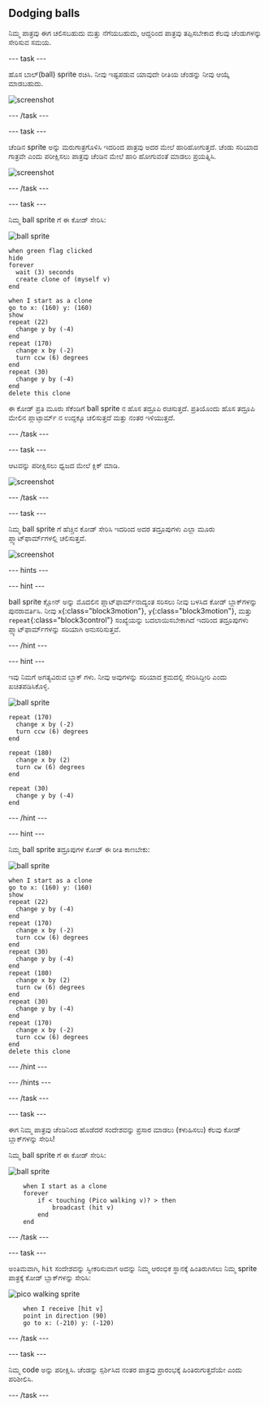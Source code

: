 ## Dodging balls

ನಿಮ್ಮ ಪಾತ್ರವು ಈಗ ಚಲಿಸಬಹುದು ಮತ್ತು ನೆಗೆಯಬಹುದು, ಆದ್ದರಿಂದ ಪಾತ್ರವು ತಪ್ಪಿಸಬೇಕಾದ ಕೆಲವು ಚೆಂಡುಗಳನ್ನು ಸೇರಿಸುವ ಸಮಯ.

--- task ---

ಹೊಸ ಬಾಲ್(ball) sprite ರಚಿಸಿ. ನೀವು ಇಷ್ಟಪಡುವ ಯಾವುದೇ ರೀತಿಯ ಚೆಂಡನ್ನು ನೀವು ಆಯ್ಕೆ ಮಾಡಬಹುದು.

![screenshot](images/dodge-balls.png)

--- /task ---

--- task ---

ಚೆಂಡಿನ sprite ಅನ್ನು ಮರುಗಾತ್ರಗೊಳಿಸಿ ಇದರಿಂದ ಪಾತ್ರವು ಅದರ ಮೇಲೆ ಹಾರಿಹೋಗುತ್ತದೆ. ಚೆಂಡು ಸರಿಯಾದ ಗಾತ್ರವೇ ಎಂದು ಪರೀಕ್ಷಿಸಲು ಪಾತ್ರವು ಚೆಂಡಿನ ಮೇಲೆ ಹಾರಿ ಹೋಗುವಂತೆ ಮಾಡಲು ಪ್ರಯತ್ನಿಸಿ.

![screenshot](images/dodge-ball-resize.png)

--- /task ---

--- task ---

ನಿಮ್ಮ ball sprite ‌ಗೆ ಈ ಕೋಡ್ ಸೇರಿಸಿ:

![ball sprite](images/ball_sprite.png)

```blocks3
when green flag clicked
hide
forever 
  wait (3) seconds
  create clone of (myself v)
end
```

```blocks3
when I start as a clone
go to x: (160) y: (160)
show
repeat (22) 
  change y by (-4)
end
repeat (170) 
  change x by (-2)
  turn ccw (6) degrees
end
repeat (30) 
  change y by (-4)
end
delete this clone
```

ಈ ಕೋಡ್ ಪ್ರತಿ ಮೂರು ಸೆಕೆಂಡಿಗೆ ball sprite ‌ನ ಹೊಸ ತದ್ರೂಪಿ ರಚಿಸುತ್ತದೆ. ಪ್ರತಿಯೊಂದು ಹೊಸ ತದ್ರೂಪಿ ಮೇಲಿನ ಪ್ಲಾಟ್ಫಾರ್ಮ್ ನ ಉದ್ದಕ್ಕೂ ಚಲಿಸುತ್ತದೆ ಮತ್ತು ನಂತರ ಇಳಿಯುತ್ತದೆ.

--- /task ---

--- task ---

ಆಟವನ್ನು ಪರೀಕ್ಷಿಸಲು ಧ್ವಜದ ಮೇಲೆ ಕ್ಲಿಕ್ ಮಾಡಿ.

![screenshot](images/dodge-ball-test.png)

--- /task ---

--- task ---

ನಿಮ್ಮ ball sprite ‌ಗೆ ಹೆಚ್ಚಿನ ಕೋಡ್ ಸೇರಿಸಿ ಇದರಿಂದ ಅದರ ತದ್ರೂಪುಗಳು ಎಲ್ಲಾ ಮೂರು ಪ್ಲ್ಯಾಟ್‌ಫಾರ್ಮ್‌ಗಳಲ್ಲಿ ಚಲಿಸುತ್ತವೆ.

![screenshot](images/dodge-ball-more-motion.png)

--- hints ---


--- hint ---

ball sprite ಕ್ಲೋನ್ ಅನ್ನು ಮೊದಲಿನ ಪ್ಲಾಟ್‌ಫಾರ್ಮ್‌ನಾದ್ಯಂತ ಸರಿಸಲು ನೀವು ಬಳಸಿದ ಕೋಡ್ ಬ್ಲಾಕ್‌ಗಳನ್ನು ಪುನರಾವರ್ತಿಸಿ. ನೀವು `x`{:class="block3motion"}, `y`{:class="block3motion"}, ಮತ್ತು `repeat`{:class="block3control"} ಸಂಖ್ಯೆಯನ್ನು ಬದಲಾಯಿಸಬೇಕಾಗಿದೆ ಇದರಿಂದ ತದ್ರೂಪುಗಳು ಪ್ಲ್ಯಾಟ್‌ಫಾರ್ಮ್‌ಗಳನ್ನು ಸರಿಯಾಗಿ ಅನುಸರಿಸುತ್ತವೆ.

--- /hint ---

--- hint ---

ಇವು ನಿಮಗೆ ಅಗತ್ಯವಿರುವ ಬ್ಲಾಕ್ ಗಳು. ನೀವು ಅವುಗಳನ್ನು ಸರಿಯಾದ ಕ್ರಮದಲ್ಲಿ ಸೇರಿಸಿದ್ದೀರಿ ಎಂದು ಖಚಿತಪಡಿಸಿಕೊಳ್ಳಿ.

![ball sprite](images/ball_sprite.png)

```blocks3
repeat (170) 
  change x by (-2)
  turn ccw (6) degrees
end

repeat (180) 
  change x by (2)
  turn cw (6) degrees
end

repeat (30) 
  change y by (-4)
end
```

--- /hint ---

--- hint ---

ನಿಮ್ಮ ball sprite ತದ್ರೂಪುಗಳ ಕೋಡ್ ಈ ರೀತಿ ಕಾಣಬೇಕು:

![ball sprite](images/ball_sprite.png)

```blocks3
when I start as a clone
go to x: (160) y: (160)
show
repeat (22) 
  change y by (-4)
end
repeat (170) 
  change x by (-2)
  turn ccw (6) degrees
end
repeat (30) 
  change y by (-4)
end
repeat (180) 
  change x by (2)
  turn cw (6) degrees
end
repeat (30) 
  change y by (-4)
end
repeat (170) 
  change x by (-2)
  turn ccw (6) degrees
end
delete this clone
```

--- /hint ---

--- /hints ---

--- /task ---

--- task ---

ಈಗ ನಿಮ್ಮ ಪಾತ್ರವು ಚೆಂಡಿನಿಂದ ಹೊಡೆದರೆ ಸಂದೇಶವನ್ನು ಪ್ರಸಾರ ಮಾಡಲು (ಕಳುಹಿಸಲು) ಕೆಲವು ಕೋಡ್ ಬ್ಲಾಕ್‌ಗಳನ್ನು ಸೇರಿಸಿ!

ನಿಮ್ಮ ball sprite ‌ಗೆ ಈ ಕೋಡ್ ಸೇರಿಸಿ:

![ball sprite](images/ball_sprite.png)

```blocks3
    when I start as a clone
    forever
        if < touching (Pico walking v)? > then
            broadcast (hit v)
        end
    end
```

--- /task ---

--- task ---

ಅಂತಿಮವಾಗಿ, `hit` ಸಂದೇಶವನ್ನು ಸ್ವೀಕರಿಸುವಾಗ ಅದನ್ನು ನಿಮ್ಮ ಆರಂಭಿಕ ಸ್ಥಾನಕ್ಕೆ ಹಿಂತಿರುಗಿಸಲು ನಿಮ್ಮ sprite ಪಾತ್ರಕ್ಕೆ ಕೋಡ್ ಬ್ಲಾಕ್‌ಗಳನ್ನು ಸೇರಿಸಿ:

![pico walking sprite](images/pico_walking_sprite.png)

```blocks3
    when I receive [hit v]
    point in direction (90)
    go to x: (-210) y: (-120)
```

--- /task ---

--- task ---

ನಿಮ್ಮ code ಅನ್ನು ಪರೀಕ್ಷಿಸಿ. ಚೆಂಡನ್ನು ಸ್ಪರ್ಶಿಸಿದ ನಂತರ ಪಾತ್ರವು ಪ್ರಾರಂಭಕ್ಕೆ ಹಿಂತಿರುಗುತ್ತದೆಯೇ ಎಂದು ಪರಿಶೀಲಿಸಿ.

--- /task ---